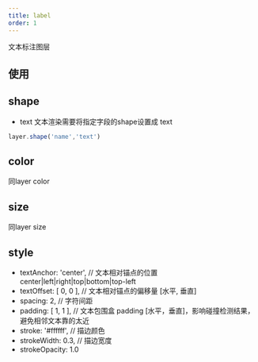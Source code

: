 ```yaml
---
title: label
order: 1
---
```

文本标注图层

## 使用

## shape
- text
文本渲染需要将指定字段的shape设置成 text

```javascript
layer.shape('name','text')
```
## color 

 同layer color

## size 

 同layer size

## style

- textAnchor: 'center', // 文本相对锚点的位置 center|left|right|top|bottom|top-left
- textOffset: [ 0, 0 ], // 文本相对锚点的偏移量 [水平, 垂直]
- spacing: 2, // 字符间距
- padding: [ 1, 1 ], // 文本包围盒 padding [水平，垂直]，影响碰撞检测结果，避免相邻文本靠的太近
- stroke: '#ffffff', // 描边颜色
- strokeWidth: 0.3, // 描边宽度
- strokeOpacity: 1.0
